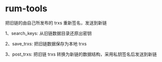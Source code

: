 # rum-tools

把旧链的由自己所发布的 trxs 重新签名，发送到新链

1、search_keys: 从旧链数据目录还原出密钥

2、save_trxs: 把旧链数据保存为本地 trxs

3、post_trxs: 把旧链 trxs 转换为新链的数据结构，采用私钥签名后发送到新链

